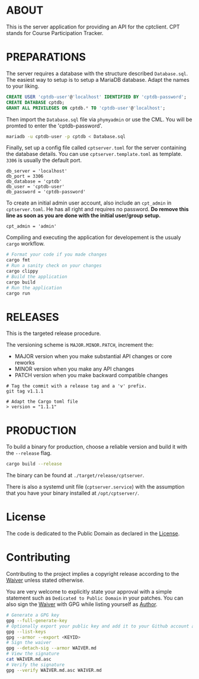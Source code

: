 ABOUT
=====

This is the server application for providing an API for the cptclient. CPT stands for Course Participation Tracker.

PREPARATIONS
============

The server requires a database with the structure described `Database.sql`. The easiest way to setup is to setup a MariaDB database. Adapt the names to your liking.

```SQL
CREATE USER 'cptdb-user'@'localhost' IDENTIFIED BY 'cptdb-password';
CREATE DATABASE cptdb;
GRANT ALL PRIVILEGES ON cptdb.* TO 'cptdb-user'@'localhost';
```

Then import the `Database.sql` file via `phymyadmin` or use the CML. You will be promted to enter the 'cptdb-password'.

```BASH
mariadb -u cptdb-user -p cptdb < Database.sql
```

Finally, set up a config file called `cptserver.toml` for the server containing the database details. You can use `cptserver.template.toml` as template. `3306` is usually the default port.

```
db_server = 'localhost'
db_port = 3306
db_database = 'cptdb'
db_user = 'cptdb-user'
db_password = 'cptdb-password'
```

To create an initial admin user account, also include an `cpt_admin` in `cptserver.toml`. He has all right and requires no password. **Do remove this line as soon as you are done with the initial user/group setup.**

```
cpt_admin = 'admin'
```

Compiling and executing the application for developement is the usualy `cargo` workflow.

```bash
# Format your code if you made changes
cargo fmt
# Run a sanity check on your changes
cargo clippy
# Build the application
cargo build
# Run the application
cargo run
```

RELEASES
========

This is the targeted release procedure.

The versioning scheme is `MAJOR.MINOR.PATCH`, increment the:
- MAJOR version when you make substantial API changes or core reworks
- MINOR version when you make any API changes
- PATCH version when you make backward compatible changes

```
# Tag the commit with a release tag and a 'v' prefix.
git tag v1.1.1

# Adapt the Cargo toml file
> version = "1.1.1"
```

PRODUCTION
==========

To build a binary for production, choose a reliable version and build it with the `--release` flag.

```bash
cargo build --release
```

The binary can be found at `./target/release/cptserver`.

There is also a systemd unit file (`cptserver.service`) with the assumption that you have your binary
installed at `/opt/cptserver/`.

License
=======

The code is dedicated to the Public Domain as declared in the [License](LICENSE.md).

Contributing
============

Contributing to the project implies a copyright release according to the [Waiver](WAIVER.md) unless 
stated otherwise.

You are very welcome to explicitly state your approval with a simple statement such as
`Dedicated to Public Domain` in your patches. You can also sign the [Waiver](WAIVER.md) with GPG
while listing yourself as [Author](AUTHORS.md).

```bash
# Generate a GPG key
gpg --full-generate-key
# Optionally export your public key and add it to your Github account and/or a keyserver.
gpg --list-keys
gpg --armor --export <KEYID>
# Sign the waiver
gpg --detach-sig --armor WAIVER.md
# View the signature
cat WAIVER.md.asc
# Verify the signature
gpg --verify WAIVER.md.asc WAIVER.md
```

